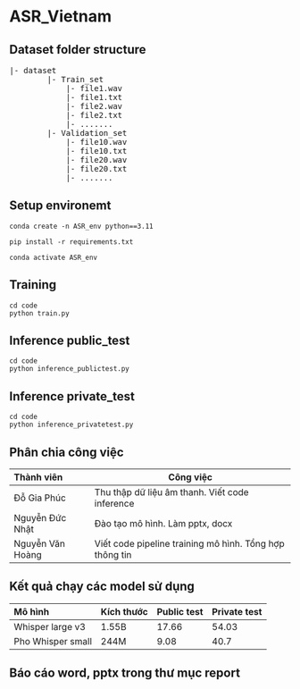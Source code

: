 # ASR_Vietnam

## Dataset folder structure
<pre>
|- dataset
        |- Train_set
            |- file1.wav
            |- file1.txt
            |- file2.wav
            |- file2.txt
            |- .......
        |- Validation_set
            |- file10.wav
            |- file10.txt
            |- file20.wav
            |- file20.txt
            |- .......
</pre>

## Setup environemt
```
conda create -n ASR_env python==3.11
```

```
pip install -r requirements.txt
```

```
conda activate ASR_env
```
## Training
```
cd code
python train.py
```

## Inference public_test
```
cd code
python inference_publictest.py
```

## Inference private_test
```
cd code
python inference_privatetest.py
```

## Phân chia công việc
| Thành viên       | Công việc                                               |
|:-----------------|---------------------------------------------------------|
| Đỗ Gia Phúc      | Thu thập dữ liệu âm thanh. Viết code inference          |
| Nguyễn Đức Nhật  | Đào tạo mô hình. Làm pptx, docx                         |
| Nguyễn Văn Hoàng | Viết code pipeline training mô hình. Tổng hợp thông tin |

## Kết quả chạy các model sử dụng

| Mô hình           | Kích thước     | Public test    | Private test   |
|:------------------|----------------|----------------|----------------|
| Whisper large v3  | 1.55B          | 17.66          | 54.03          |
| Pho Whisper small | 244M           | 9.08           | 40.7           |

## Báo cáo word, pptx trong thư mục report

